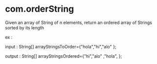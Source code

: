 com.orderString
===============


Given an array of String of n elements, return an ordered array of Strings sorted by its length

ex :

input :   String[] arrayStringsToOrder={"hola","hi","alo" };

output  : String[] arrayStringsOrdered={"hi","alo" ,"hola", };

	
